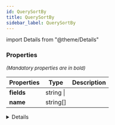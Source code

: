 ```yaml
---
id: QuerySortBy
title: QuerySortBy
sidebar_label: QuerySortBy
---
```


import Details from "@theme/Details"




### Properties

<font size="2"><i>(Mandatory properties are in bold)</i></font>

| Properties | Type | Description |
| --------- | ---- | ----------- |
| **fields** | string \|  |  |
| **name** | string[] |  |


<Details summary={<summary><b>Additional properties for advanced use cases</b></summary>}><div>

| Properties | Type | Description |
| --------- | ---- | ----------- |
| comparator | string |  |
| dir | [QuerySortDir](/framework-api/types/QuerySortDir.md) |  |
| id | string |  |


</div></Details>